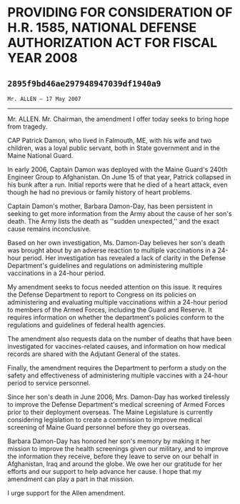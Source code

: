 # PROVIDING FOR CONSIDERATION OF H.R. 1585, NATIONAL DEFENSE  AUTHORIZATION ACT FOR FISCAL YEAR 2008
## `2895f9bd46ae297948947039df1940a9`
`Mr. ALLEN — 17 May 2007`

---


Mr. ALLEN. Mr. Chairman, the amendment I offer today seeks to bring 
hope from tragedy.

CAP Patrick Damon, who lived in Falmouth, ME, with his wife and two 
children, was a loyal public servant, both in State government and in 
the Maine National Guard.

In early 2006, Captain Damon was deployed with the Maine Guard's 
240th Engineer Group to Afghanistan. On June 15 of that year, Patrick 
collapsed in his bunk after a run. Initial reports were that he died of 
a heart attack, even though he had no previous or family history of 
heart problems.

Captain Damon's mother, Barbara Damon-Day, has been persistent in 
seeking to get more information from the Army about the cause of her 
son's death. The Army lists the death as ''sudden unexpected,'' and the 
exact cause remains inconclusive.

Based on her own investigation, Ms. Damon-Day believes her son's 
death was brought about by an adverse reaction to multiple vaccinations 
in a 24-hour period. Her investigation has revealed a lack of clarity 
in the Defense Department's guidelines and regulations on administering 
multiple vaccinations in a 24-hour period.

My amendment seeks to focus needed attention on this issue. It 
requires the Defense Department to report to Congress on its policies 
on administering and evaluating multiple vaccinations within a 24-hour 
period to members of the Armed Forces, including the Guard and Reserve. 
It requires information on whether the department's policies conform to 
the regulations and guidelines of federal health agencies.

The amendment also requests data on the number of deaths that have 
been investigated for vaccines-related causes, and information on how 
medical records are shared with the Adjutant General of the states.

Finally, the amendment requires the Department to perform a study on 
the safety and effectiveness of administering multiple vaccines with a 
24-hour period to service personnel.

Since her son's death in June 2006, Mrs. Damon-Day has worked 
tirelessly to improve the Defense Department's medical screening of 
Armed Forces prior to their deployment overseas. The Maine Legislature 
is currently considering legislation to create a commission to improve 
medical screening of Maine Guard personnel before they go overseas.

Barbara Damon-Day has honored her son's memory by making it her 
mission to improve the health screenings given our military, and to 
improve the information they receive, before they leave to serve on our 
behalf in Afghanistan, Iraq and around the globe. We owe her our 
gratitude for her efforts and our support to help advance her cause. I 
hope that my amendment can play a part in that mission.

I urge support for the Allen amendment.
